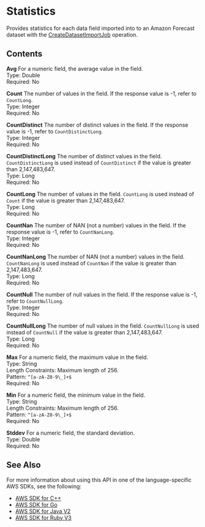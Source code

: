 # Statistics<a name="API_Statistics"></a>

Provides statistics for each data field imported into to an Amazon Forecast dataset with the [CreateDatasetImportJob](API_CreateDatasetImportJob.md) operation\.

## Contents<a name="API_Statistics_Contents"></a>

 **Avg**   <a name="forecast-Type-Statistics-Avg"></a>
For a numeric field, the average value in the field\.  
Type: Double  
Required: No

 **Count**   <a name="forecast-Type-Statistics-Count"></a>
The number of values in the field\. If the response value is \-1, refer to `CountLong`\.  
Type: Integer  
Required: No

 **CountDistinct**   <a name="forecast-Type-Statistics-CountDistinct"></a>
The number of distinct values in the field\. If the response value is \-1, refer to `CountDistinctLong`\.  
Type: Integer  
Required: No

 **CountDistinctLong**   <a name="forecast-Type-Statistics-CountDistinctLong"></a>
The number of distinct values in the field\. `CountDistinctLong` is used instead of `CountDistinct` if the value is greater than 2,147,483,647\.  
Type: Long  
Required: No

 **CountLong**   <a name="forecast-Type-Statistics-CountLong"></a>
The number of values in the field\. `CountLong` is used instead of `Count` if the value is greater than 2,147,483,647\.  
Type: Long  
Required: No

 **CountNan**   <a name="forecast-Type-Statistics-CountNan"></a>
The number of NAN \(not a number\) values in the field\. If the response value is \-1, refer to `CountNanLong`\.  
Type: Integer  
Required: No

 **CountNanLong**   <a name="forecast-Type-Statistics-CountNanLong"></a>
The number of NAN \(not a number\) values in the field\. `CountNanLong` is used instead of `CountNan` if the value is greater than 2,147,483,647\.  
Type: Long  
Required: No

 **CountNull**   <a name="forecast-Type-Statistics-CountNull"></a>
The number of null values in the field\. If the response value is \-1, refer to `CountNullLong`\.  
Type: Integer  
Required: No

 **CountNullLong**   <a name="forecast-Type-Statistics-CountNullLong"></a>
The number of null values in the field\. `CountNullLong` is used instead of `CountNull` if the value is greater than 2,147,483,647\.  
Type: Long  
Required: No

 **Max**   <a name="forecast-Type-Statistics-Max"></a>
For a numeric field, the maximum value in the field\.  
Type: String  
Length Constraints: Maximum length of 256\.  
Pattern: `^[a-zA-Z0-9\_]+$`   
Required: No

 **Min**   <a name="forecast-Type-Statistics-Min"></a>
For a numeric field, the minimum value in the field\.  
Type: String  
Length Constraints: Maximum length of 256\.  
Pattern: `^[a-zA-Z0-9\_]+$`   
Required: No

 **Stddev**   <a name="forecast-Type-Statistics-Stddev"></a>
For a numeric field, the standard deviation\.  
Type: Double  
Required: No

## See Also<a name="API_Statistics_SeeAlso"></a>

For more information about using this API in one of the language\-specific AWS SDKs, see the following:
+  [AWS SDK for C\+\+](https://docs.aws.amazon.com/goto/SdkForCpp/forecast-2018-06-26/Statistics) 
+  [AWS SDK for Go](https://docs.aws.amazon.com/goto/SdkForGoV1/forecast-2018-06-26/Statistics) 
+  [AWS SDK for Java V2](https://docs.aws.amazon.com/goto/SdkForJavaV2/forecast-2018-06-26/Statistics) 
+  [AWS SDK for Ruby V3](https://docs.aws.amazon.com/goto/SdkForRubyV3/forecast-2018-06-26/Statistics) 